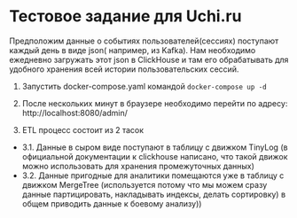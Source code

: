 # Тестовое задание для Uchi.ru

Предположим данные о событиях пользователей(сессиях) поступают каждый день в виде json( например, из Kafka). Нам необходимо ежедневно загружать этот json в ClickHouse и там его обрабатывать для удобного хранения всей истории пользовательских сессий.

1. Запустить docker-compose.yaml командой `docker-compose up -d`

2. После нескольких минут в браузере необходимо перейти по адресу:  
http://localhost:8080/admin/  

3. ETL процесс состоит из 2 тасок
 - 3.1. Данные в сыром виде поступают в таблицу с движком TinyLog (в официальной документации к clickhouse написано, что такой движок можно использовать для хранения промежуточных данных)
 - 3.2. Данные пригодные для аналитики помещаются уже в таблицу с движком MergeTree (используется потому что мы можем сразу данные партицировать, накладывать индексы, делать сортировку) в общем приводить данные к боевому анализу))
